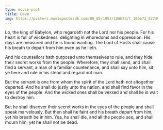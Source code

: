 ```yaml
---
type: movie-plot
title: Dave
img: https://posters.movieposterdb.com/09_05/1993/106673/l_106673_02749156.jpg
---
```


Lo, the king of Babylon, who regardeth not the Lord nor his people. For his heart is full of wickedness, delighting in whoredoms and oppression. His days are measured and he is found wanting. The Lord of Hosts shall cause his breath to depart from him even as he lieth.

And his counsellors hath purposed unto themselves to rule, and they hide their secret works from the people. Wherefore, they shall send, and shall find a servant, a man of a familiar countenance, and shall say unto him, sit ye here and rule in his stead and regard not man.

But the servant is one from whom the spirit of the Lord hath not altogether departed. And he shall do justly unto the nation, and shall find favor in the eyes of the people. And the wicked ones shall be vexxed and shall lie in wait to destroy him.

But he shall discover their secret works in the eyes of the people and shall speak marvelously. But then shall he faint and his breath depart from him, yet his breath be in him. Yea, he shall die, and all the people see, and shall mourn him, yet he shall not be dead.
